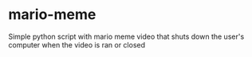# mario-meme
Simple python script with mario meme video that shuts down the user's computer when the video is ran or closed 
